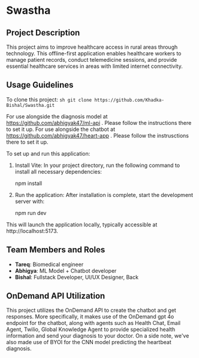 # Swastha

## Project Description
This project aims to improve healthcare access in rural areas through technology. This offline-first application enables healthcare workers to manage patient records, conduct telemedicine sessions, and provide essential healthcare services in areas with limited internet connectivity.

## Usage Guidelines
To clone this project:
    ```sh
    git clone https://github.com/Khadka-Bishal/Swastha.git
    ```

For use alongside the diagnosis model at https://github.com/abhigyak47/ml-api . Please follow the instructions there to set it up.
For use alongside the chatbot at https://github.com/abhigyak47/heart-app . Please follow the instrusctions there to set it up.


To set up and run this application:

1. Install Vite:
   In your project directory, run the following command to install all necessary dependencies:

   npm install

2. Run the application:
   After installation is complete, start the development server with:

   npm run dev

This will launch the application locally, typically accessible at http://localhost:5173.



## Team Members and Roles
- **Tareq**: Biomedical engineer
- **Abhigya**: ML Model + Chatbot developer
- **Bishal**: Fullstack Developer, UI/UX Designer, Back
  
## OnDemand API Utilization
This project utilizes the OnDemand API to create the chatbot and get responses. More specifically, it makes use of the OnDemand gpt 4o endpoint for the chatbot, along with agents such as Health Chat, Email Agent, Twilio, Global Knowledge Agent to provide specialized health information and send your diagnosis to your doctor.
On a side note, we've also made use of BYOI for the CNN model predicting the heartbeat diagnosis.


